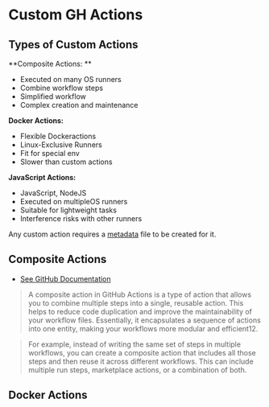 # Custom GH Actions 

## Types of Custom Actions 

**Composite Actions: **
- Executed on many OS runners
- Combine workflow steps 
-  Simplified workflow
- Complex creation and maintenance

**Docker Actions:**
- Flexible Dockeractions
- Linux-Exclusive Runners
- Fit for special env
- Slower than custom actions

**JavaScript Actions:**
- JavaScript, NodeJS
- Executed on multipleOS runners
- Suitable for lightweight tasks
- Interference risks with other runners

Any custom action requires a [metadata](https://docs.github.com/en/actions/creating-actions/metadata-syntax-for-github-actions) file to be created for it. 

## Composite Actions 

- [See GitHub Documentation](https://docs.github.com/en/actions/sharing-automations/creating-actions/creating-a-composite-action)

> A composite action in GitHub Actions is a type of action that allows you to combine multiple steps into a single, reusable action. This helps to reduce code duplication and improve the maintainability of your workflow files. Essentially, it encapsulates a sequence of actions into one entity, making your workflows more modular and efficient12.

> For example, instead of writing the same set of steps in multiple workflows, you can create a composite action that includes all those steps and then reuse it across different workflows. This can include multiple run steps, marketplace actions, or a combination of both.

## Docker Actions 

